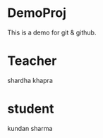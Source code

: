 # DemoProj
This is a demo for git &amp; github. 


# Teacher
shardha khapra

# student
kundan sharma
